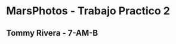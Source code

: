 MarsPhotos - Trabajo Practico 2
==================================

Tommy Rivera - 7-AM-B
------------

